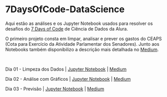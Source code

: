 # 7DaysOfCode-DataScience
 
Aqui estão as análises e os Jupyter Notebook usados para resolver os desafios do <a href="https://7daysofcode.io/">7 Days of Code</a> de Ciência de Dados da Alura. 

<p>O primeiro projeto consta em limpar, analisar e prever os gastos do CEAPS (Cota para Exercício da Atividade Parlamentar dos Senadores). Junto aos Notebooks também disponibilizo a descrição mais detalhada no <a href="https://medium.com/@conversandoemcodigos">Medium</a>. </p>
<br>
<p>Dia 01 - Limpeza dos Dados | <a href="https://github.com/alanxfelipex/7DaysOfCode-DataScience/blob/main/01_limpeza_7days.ipynb">Jupyter Notebook</a> | <a href="https://medium.com/@conversandoemcodigos/limpando-os-dados-dos-gastos-do-senado-7-days-of-code-dia-01-6477112b5c8d">Medium</a></p>
<p>Dia 02 - Análise com Gráficos | <a href="https://github.com/alanxfelipex/7DaysOfCode-DataScience/blob/main/02_graficos_7days.ipynb">Jupyter Notebook</a> | <a href="https://medium.com/@conversandoemcodigos/os-gastos-do-senado-em-gr%C3%A1ficos-7-days-of-code-dia-02-68fcdbf8eca4">Medium</a></p>
<p>Dia 03 - Previsão | <a href="https://github.com/alanxfelipex/7DaysOfCode-DataScience/blob/main/03_predicao_7days.ipynb">Jupyter Notebook</a> | <a href="https://medium.com/@conversandoemcodigos/quanto-o-senado-ainda-ir%C3%A1-gastar-7-days-of-code-dia-03-aaf3e96f213f">Medium</a></p>
